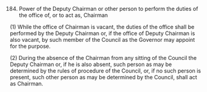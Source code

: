 184. Power of the Deputy Chairman or other person to perform the duties of the office of, or to act as, Chairman

(1) While the office of Chairman is vacant, the duties of the office shall be performed by the Deputy Chairman or, if the office of Deputy Chairman is also vacant, by such member of the Council as the Governor may appoint for the purpose.

(2) During the absence of the Chairman from any sitting of the Council the Deputy Chairman or, if he is also absent, such person as may be determined by the rules of procedure of the Council, or, if no such person is present, such other person as may be determined by the Council, shall act as Chairman.

